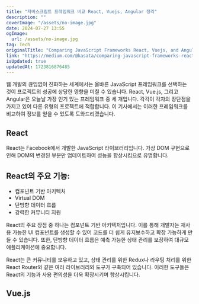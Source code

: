 ```yaml
---
title: "자바스크립트 프레임워크 비교 React, Vuejs, Angular 정리"
description: ""
coverImage: "/assets/no-image.jpg"
date: 2024-07-27 13:55
ogImage: 
  url: /assets/no-image.jpg
tag: Tech
originalTitle: "Comparing JavaScript Frameworks React, Vuejs, and Angular"
link: "https://medium.com/@kasata/comparing-javascript-frameworks-react-vue-js-and-angular-37747f09dc92"
isUpdated: true
updatedAt: 1723816876485
---
```




웹 개발의 끊임없이 진화하는 세계에서는 올바른 JavaScript 프레임워크를 선택하는 것이 프로젝트의 성공에 상당한 영향을 미칠 수 있습니다. React, Vue.js, 그리고 Angular은 오늘날 가장 인기 있는 프레임워크 중 세 개입니다. 각각이 각자의 장단점을 가지고 있어 다른 유형의 프로젝트에 적합합니다. 이 기사에서는 이러한 프레임워크를 비교하여 정보를 얻을 수 있도록 도와드리겠습니다.

## React

React는 Facebook에서 개발한 JavaScript 라이브러리입니다. 가상 DOM 구현으로 인해 DOM의 변경된 부분만 업데이트하여 성능을 향상시킴으로 유명합니다.

## React의 주요 기능:

<div class="content-ad"></div>

- 컴포넌트 기반 아키텍처
- Virtual DOM
- 단방향 데이터 흐름
- 강력한 커뮤니티 지원

React의 주요 장점 중 하나는 컴포넌트 기반 아키텍처입니다. 이를 통해 개발자는 재사용 가능한 UI 컴포넌트를 생성할 수 있어 코드를 더 쉽게 유지보수하고 확장 가능하게 만들 수 있습니다. 또한, 단방향 데이터 흐름은 예측 가능한 상태 관리를 보장하여 대규모 애플리케이션에 중요합니다.

React는 큰 커뮤니티를 보유하고 있고, 상태 관리를 위한 Redux나 라우팅 처리를 위한 React Router와 같은 여러 라이브러리와 도구가 구축되어 있습니다. 이러한 도구들은 React의 기능과 사용 편의성을 더욱 확장시키며 향상시킵니다.

## Vue.js